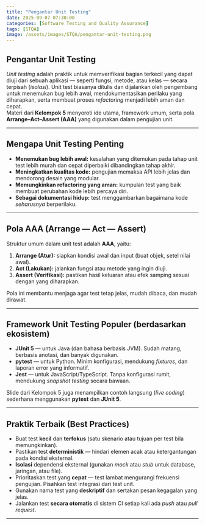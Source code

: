 ```yaml
---
title: "Pengantar Unit Testing"
date: 2025-09-07 07:30:00
categories: [Software Testing and Quality Assurance]
tags: [STQA]
image: /assets/images/STQA/pengantar-unit-testing.png
---
```


## Pengantar Unit Testing

*Unit testing* adalah praktik untuk memverifikasi bagian terkecil yang dapat diuji dari sebuah aplikasi — seperti fungsi, metode, atau kelas — secara terpisah (*isolasi*). Unit test biasanya ditulis dan dijalankan oleh pengembang untuk menemukan bug lebih awal, mendokumentasikan perilaku yang diharapkan, serta membuat proses *refactoring* menjadi lebih aman dan cepat.  
Materi dari **Kelompok 5** menyoroti ide utama, framework umum, serta pola **Arrange–Act–Assert (AAA)** yang digunakan dalam pengujian unit.

---

## Mengapa Unit Testing Penting

- **Menemukan bug lebih awal:** kesalahan yang ditemukan pada tahap unit test lebih murah dan cepat diperbaiki dibandingkan tahap akhir.  
- **Meningkatkan kualitas kode:** pengujian memaksa API lebih jelas dan mendorong desain yang modular.  
- **Memungkinkan refactoring yang aman:** kumpulan test yang baik membuat perubahan kode lebih percaya diri.  
- **Sebagai dokumentasi hidup:** test menggambarkan bagaimana kode *seharusnya* berperilaku.

---

## Pola AAA (Arrange — Act — Assert)

Struktur umum dalam unit test adalah **AAA**, yaitu:

1. **Arrange (Atur):** siapkan kondisi awal dan input (buat objek, setel nilai awal).  
2. **Act (Lakukan):** jalankan fungsi atau metode yang ingin diuji.  
3. **Assert (Verifikasi):** pastikan hasil keluaran atau efek samping sesuai dengan yang diharapkan.

Pola ini membantu menjaga agar test tetap jelas, mudah dibaca, dan mudah dirawat.

---

## Framework Unit Testing Populer (berdasarkan ekosistem)

- **JUnit 5** — untuk Java (dan bahasa berbasis JVM). Sudah matang, berbasis anotasi, dan banyak digunakan.  
- **pytest** — untuk Python. Minim konfigurasi, mendukung *fixtures*, dan laporan error yang informatif.  
- **Jest** — untuk JavaScript/TypeScript. Tanpa konfigurasi rumit, mendukung *snapshot testing* secara bawaan.  

Slide dari Kelompok 5 juga menampilkan contoh langsung (*live coding*) sederhana menggunakan **pytest** dan **JUnit 5**.

---

## Praktik Terbaik (Best Practices)

- Buat test **kecil** dan **terfokus** (satu skenario atau tujuan per test bila memungkinkan).  
- Pastikan test **deterministik** — hindari elemen acak atau ketergantungan pada kondisi eksternal.  
- **Isolasi** dependensi eksternal (gunakan *mock* atau *stub* untuk database, jaringan, atau file).  
- Prioritaskan test yang **cepat** — test lambat mengurangi frekuensi pengujian. Pisahkan test integrasi dari test unit.  
- Gunakan nama test yang **deskriptif** dan sertakan pesan kegagalan yang jelas.  
- Jalankan test **secara otomatis** di sistem CI setiap kali ada *push* atau *pull request*.

---